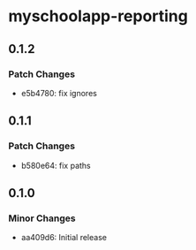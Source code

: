 # myschoolapp-reporting

## 0.1.2

### Patch Changes

- e5b4780: fix ignores

## 0.1.1

### Patch Changes

- b580e64: fix paths

## 0.1.0

### Minor Changes

- aa409d6: Initial release
